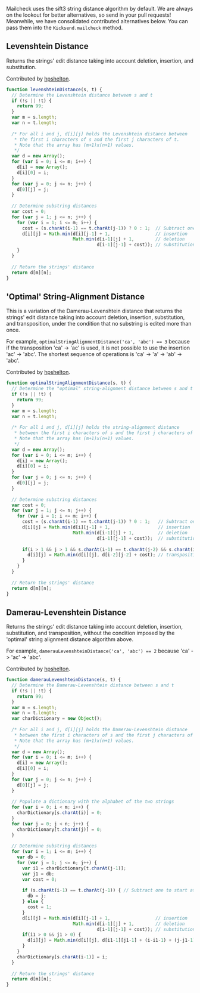 Mailcheck uses the sift3 string distance algorithm by default. We are always on the lookout for better alternatives, so send in your pull requests! Meanwhile, we have consolidated contributed alternatives below. You can pass them into the `Kicksend.mailcheck` method.

## Levenshtein Distance
Returns the strings' edit distance taking into account deletion, insertion, and substitution.

Contributed by [hpshelton](https://github.com/hpshelton).

```javascript
function levenshteinDistance(s, t) {
  // Determine the Levenshtein distance between s and t
  if (!s || !t) {
    return 99;
  }
  var m = s.length;
  var n = t.length;
  
  /* For all i and j, d[i][j] holds the Levenshtein distance between
   * the first i characters of s and the first j characters of t.
   * Note that the array has (m+1)x(n+1) values.
   */
  var d = new Array();
  for (var i = 0; i <= m; i++) {
    d[i] = new Array();
    d[i][0] = i;
  }
  for (var j = 0; j <= n; j++) {
    d[0][j] = j;
  }
              
  // Determine substring distances
  var cost = 0;
  for (var j = 1; j <= n; j++) {
    for (var i = 1; i <= m; i++) {
      cost = (s.charAt(i-1) == t.charAt(j-1)) ? 0 : 1;  // Subtract one to start at strings' index zero instead of index one
      d[i][j] = Math.min(d[i][j-1] + 1,                 // insertion
                         Math.min(d[i-1][j] + 1,        // deletion
                                  d[i-1][j-1] + cost)); // substitution                              
    }
  }
  
  // Return the strings' distance
  return d[m][n];
}
```
## 'Optimal' String-Alignment Distance
This is a variation of the Damerau-Levenshtein distance that returns the strings' edit distance taking into account deletion, insertion, substitution, and transposition, under the condition that no substring is edited more than once. 

For example, `optimalStringAlignmentDistance('ca', 'abc') == 3` because if the transposition 'ca' -> 'ac' is used, it is not possible to use the insertion 'ac' -> 'abc'. The shortest sequence of operations is 'ca' -> 'a' -> 'ab' -> 'abc'. 

Contributed by [hpshelton](https://github.com/hpshelton).

```javascript
function optimalStringAlignmentDistance(s, t) {
  // Determine the "optimal" string-alignment distance between s and t
  if (!s || !t) {
    return 99;
  }
  var m = s.length;
  var n = t.length;
  
  /* For all i and j, d[i][j] holds the string-alignment distance
   * between the first i characters of s and the first j characters of t.
   * Note that the array has (m+1)x(n+1) values.
   */
  var d = new Array();
  for (var i = 0; i <= m; i++) {
    d[i] = new Array();
    d[i][0] = i;
  }
  for (var j = 0; j <= n; j++) {
    d[0][j] = j;
  }
        
  // Determine substring distances
  var cost = 0;
  for (var j = 1; j <= n; j++) {
    for (var i = 1; i <= m; i++) {
      cost = (s.charAt(i-1) == t.charAt(j-1)) ? 0 : 1;   // Subtract one to start at strings' index zero instead of index one
      d[i][j] = Math.min(d[i][j-1] + 1,                  // insertion
                         Math.min(d[i-1][j] + 1,         // deletion
                                  d[i-1][j-1] + cost));  // substitution
                        
      if(i > 1 && j > 1 && s.charAt(i-1) == t.charAt(j-2) && s.charAt(i-2) == t.charAt(j-1)) {
        d[i][j] = Math.min(d[i][j], d[i-2][j-2] + cost); // transposition
      }
    }
  }
  
  // Return the strings' distance
  return d[m][n];
}
```
## Damerau-Levenshtein Distance
Returns the strings' edit distance taking into account deletion, insertion, substitution, and transposition, without the condition imposed by the 'optimal' string alignment distance algorithm above.

For example, `damerauLevenshteinDistance('ca', 'abc') == 2` because 'ca' -> 'ac' -> 'abc'. 

Contributed by [hpshelton](https://github.com/hpshelton).

```javascript
function damerauLevenshteinDistance(s, t) {
  // Determine the Damerau-Levenshtein distance between s and t
  if (!s || !t) {
    return 99;
  }
  var m = s.length;
  var n = t.length;      
  var charDictionary = new Object();
  
  /* For all i and j, d[i][j] holds the Damerau-Levenshtein distance
   * between the first i characters of s and the first j characters of t.
   * Note that the array has (m+1)x(n+1) values.
   */
  var d = new Array();
  for (var i = 0; i <= m; i++) {
    d[i] = new Array();
    d[i][0] = i;
  }
  for (var j = 0; j <= n; j++) {
    d[0][j] = j;
  }
  
  // Populate a dictionary with the alphabet of the two strings
  for (var i = 0; i < m; i++) {
    charDictionary[s.charAt(i)] = 0;
  }
  for (var j = 0; j < n; j++) {
    charDictionary[t.charAt(j)] = 0;
  }
  
  // Determine substring distances
  for (var i = 1; i <= m; i++) {
    var db = 0;
    for (var j = 1; j <= n; j++) {
      var i1 = charDictionary[t.charAt(j-1)];
      var j1 = db;
      var cost = 0;
      
      if (s.charAt(i-1) == t.charAt(j-1)) { // Subtract one to start at strings' index zero instead of index one
        db = j;
      } else {
        cost = 1;
      }
      d[i][j] = Math.min(d[i][j-1] + 1,                 // insertion
                         Math.min(d[i-1][j] + 1,        // deletion
                                  d[i-1][j-1] + cost)); // substitution
      if(i1 > 0 && j1 > 0) {
        d[i][j] = Math.min(d[i][j], d[i1-1][j1-1] + (i-i1-1) + (j-j1-1) + 1); //transposition
      }
    }
    charDictionary[s.charAt(i-1)] = i;
  }
        
  // Return the strings' distance
  return d[m][n];
}
```